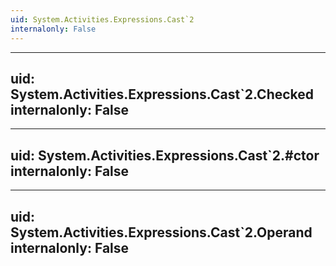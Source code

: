```yaml
---
uid: System.Activities.Expressions.Cast`2
internalonly: False
---
```


---
uid: System.Activities.Expressions.Cast`2.Checked
internalonly: False
---

---
uid: System.Activities.Expressions.Cast`2.#ctor
internalonly: False
---

---
uid: System.Activities.Expressions.Cast`2.Operand
internalonly: False
---
